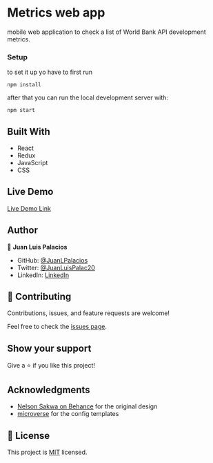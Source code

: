 # Metrics web app

mobile web application to check a list of World Bank API development metrics.

### Setup


to set it up yo have to first run 

```
npm install
```

after that you can run the local development server with:
```
npm start
```

## Built With

- React
- Redux
- JavaScript
- CSS

## Live Demo

[Live Demo Link](https://juanlpalacios.github.io/metrics-webapp/)

## Author

👤 **Juan Luis Palacios**

- GitHub: [@JuanLPalacios](https://github.com/JuanLPalacios)
- Twitter: [@JuanLuisPalac20](https://twitter.com/twitterhandle)
- LinkedIn: [LinkedIn](https://www.linkedin.com/in/juan-luis-palacios-p%C3%A9rez-95b39a228/)


## 🤝 Contributing

Contributions, issues, and feature requests are welcome!

Feel free to check the [issues page](../../issues/).

## Show your support

Give a ⭐️ if you like this project!

## Acknowledgments

- [Nelson Sakwa on Behance](https://www.behance.net/sakwadesignstudio) for the original design
- [microverse](http://www.microverse.org) for the config templates

## 📝 License

This project is [MIT](./MIT.md) licensed.